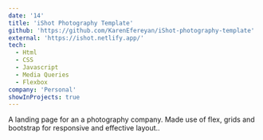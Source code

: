 ```yaml
---
date: '14'
title: 'iShot Photography Template'
github: 'https://github.com/KarenEfereyan/iShot-photography-template'
external: 'https://ishot.netlify.app/'
tech:
  - Html
  - CSS
  - Javascript
  - Media Queries
  - Flexbox
company: 'Personal'
showInProjects: true
---
```


A landing page for an a photography company. Made use of flex, grids and bootstrap
            for responsive and effective layout..
